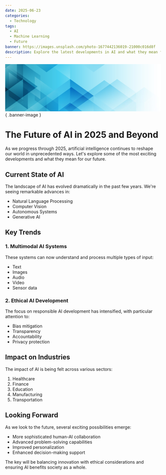 ```yaml
---
date: 2025-06-23
categories:
  - Technology
tags:
  - AI
  - Machine Learning
  - Future
banner: https://images.unsplash.com/photo-1677442136019-21000c016d8f
description: Explore the latest developments in AI and what they mean for our future in 2025 and beyond.
---
```


![Banner Image](../../assets/images/banners/polygonal19.jpg){ .banner-image }

# The Future of AI in 2025 and Beyond

As we progress through 2025, artificial intelligence continues to reshape our world in unprecedented ways. Let's explore some of the most exciting developments and what they mean for our future.

<!-- more -->

## Current State of AI

The landscape of AI has evolved dramatically in the past few years. We're seeing remarkable advances in:

- Natural Language Processing
- Computer Vision
- Autonomous Systems
- Generative AI

## Key Trends

### 1. Multimodal AI Systems

These systems can now understand and process multiple types of input:

- Text
- Images
- Audio
- Video
- Sensor data

### 2. Ethical AI Development

The focus on responsible AI development has intensified, with particular attention to:

- Bias mitigation
- Transparency
- Accountability
- Privacy protection

## Impact on Industries

The impact of AI is being felt across various sectors:

1. Healthcare
2. Finance
3. Education
4. Manufacturing
5. Transportation

## Looking Forward

As we look to the future, several exciting possibilities emerge:

- More sophisticated human-AI collaboration
- Advanced problem-solving capabilities
- Improved personalization
- Enhanced decision-making support

The key will be balancing innovation with ethical considerations and ensuring AI benefits society as a whole.
